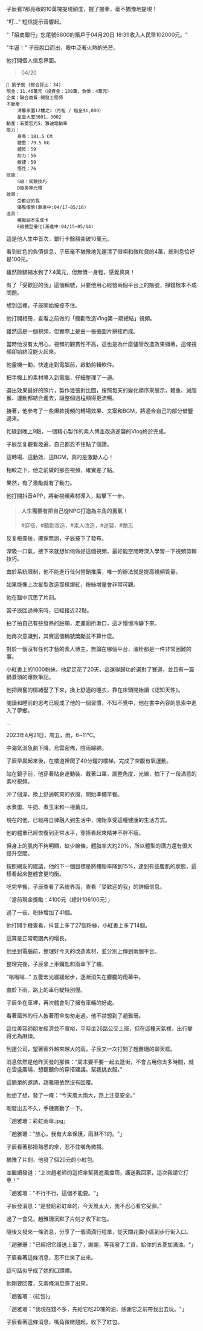子辰看?那亮眼的10萬塊提現額度，握了握拳，毫不猶豫地提現！

"叮..." 短信提示音響起。

"「招商銀行」您尾號6800的賬戶于04月20日 18:39收入人民幣102000元。"

"牛逼！" 子辰脫口而出，眼中泛著火熱的光芒。

他打開個人信息界面。

> 04/20  
```
📰 劉子辰 (綜合評比：34)  
現金：11.46萬元（投資金：100萬，負債：4萬元） 
企業：聯合商貿-開發工程師  
不動產：
    清馨家園12樓之1（月租 / 租金$1,000）  
    星雲大廈3001、3002
動產：五菱宏光S、雅迪電動車  
能力：  
    身高：181.5 CM  
    體重：79.5 KG  
    體質：59  
    耐力：56  
    敏捷：50  
    悟性：76  
技能：  
    S級：駕駛技巧
    D級男神光環 
效果：
    受歡迎的我
    優雅儀態(漸進中:04/17~05/16) 
道具：
    模擬副本生成卡
    E級體型優化(漸進中:04/15~05/14) 
```

這是他人生中首次，銀行卡餘額突破10萬元。

看到紅色的負債信息，子辰毫不猶豫地先還清了借唄和微粒貸的4萬，總利息恰好是100元。

雖然餘額縮水到了7.4萬元，但無債一身輕，感覺真爽！

有了「受歡迎的我」這個稱號，只要他用心經營兩個平台上的賬號，掙錢根本不成問題。

想到這裡，子辰開始按捺不住。

他打開相冊，查看之前做的「聽勸改造Vlog第一期總結」視頻。

雖然這是一個視頻，但實際上是由一張張圖片拼接而成。

當時他沒有太用心，視頻的觀賞性不高，這也是為什麼儘管改造效果顯著，這條視頻卻始終沒能火起來。

他靈機一動，快速走到電腦前，啟動剪輯軟件。

把手機上的素材導入到電腦，仔細整理了一遍。

選出效果最好的照片，製作幾張對比圖，按照每天的變化順序來展示，體重、減脂餐、運動都結合進去，讓整個過程顯得更流暢。

接著，他參考了一些爆款視頻的轉場效果、文案和BGM，將適合自己的部分借鑒過來。

忙碌到晚上9點，一個精心製作的素人博主改造逆襲的Vlog終於完成。

子辰反复觀看幾遍，自己都忍不住點了個讚。

這轉場、這動效、這BGM，真的是激勵人心！

相較之下，他之前做的那些視頻，確實差了點。

果然，有了激勵就有了動力。

他打開抖音APP，將新視頻素材導入，點擊下一步。

>#### 人生需要有把自己從NPC打造為主角的勇氣！
>
>#穿搭，#聽勸改造，#素人改造，#逆襲，#勵志

反复檢查後，確保無誤，子辰按下了發布。

深吸一口氣，接下來就想如何做好這個視頻，最好能空閒時深入學習一下視頻剪輯技巧。

由於系統限制，他不能進行任何營銷推廣，唯一的辦法就是提高視頻質量。

如果能像上次髮型改造那樣爆紅，粉絲增量會非常可觀。

他在腦中沉思了片刻。

當子辰回過神來時，已經接近22點。

拍了拍自己有些發熱的臉頰，走進廁所漱口，這才慢慢冷靜下來。

他再次意識到，其實這個稱號獎勵並不算什麼。

對於一個沒有任何才藝的素人博主，無論在哪個平台，漲粉都是一件非常困難的事。

小紅書上的1000粉絲，他足足花了20天，這還得歸功於選對了賽道，並且有一篇鍋蓋頭的爆款筆記。

他把興奮的情緒壓了下來，換上舒適的睡衣，靠在床頭開始讀《認知天性》。

閱讀和睡前的思考已經成了他的一個習慣，不知不覺中，他在書中內容的思索中進入了夢鄉。

...

2023年4月21日，周五，雨，6~11℃。

中海氣溫急劇下降，烏雲密佈，陰雨綿綿。

子辰早晨起來後，在樓道裡爬了40分鐘的樓梯，完成了空腹有氧運動。

站在鏡子前，他穿著貼身運動裝、戴著口罩，調整角度、光線，拍下了一段滿意的素材視頻。

沖了個澡，換上舒適乾爽的衣服，開始準備早餐。

水煮蛋、牛奶、煮玉米和一根黃瓜。

現在的他，已經將自律融入到生活中，開始享受這種健康的生活方式。

他的體重已經恢復到正常水平，穿搭看起來精神不胖不瘦。

但身上的肌肉不夠明顯，缺少線條，體脂率大約20%，所以體型的潛力還有很大提升空間。

按照網友的建議，他的下一個目標是將體脂率降到15%，達到有些腹肌的狀態，這樣看起來整體會更均衡。

吃完早餐，子辰查看了系統界面，查看「受歡迎的我」的詳細信息。

「當前現金獎勵：4100元（總計106100元）」

過了一夜，粉絲增加了41個。

他打開手機查看，抖音上多了27個粉絲，小紅書上多了14個。

這算是正常範圍內的增長。

他坐到電腦前，整理好今天的改造素材，並分別上傳到兩個平台。

整理完後，子辰拿上車鑰匙和雨傘下了樓。

"嗡嗡嗡..." 五菱宏光緩緩起步，逐漸消失在朦朧的雨幕中。

由於下雨，路上的車行駛特別慢。

子辰坐在車裡，再次體會到了擁有車輛的好處。

看著窗外的行人披著雨傘匆匆走過，他不禁想到了趙雅珊。

這位美容師朋友經濟並不寬裕，平時坐26路公交上班，但在這種天氣裡，出行變得尤為麻煩。

到達公司，望著窗外越來越大的雨，子辰又一次打開了趙雅珊的聊天框。

消息依然是他昨天發的那條：“周末要不要一起去逛街，不會占用你太多時間，就在雲盛廣場，想聽聽你的穿搭建議，幫我挑衣服。”

這簡單的邀請，趙雅珊依然沒有回覆。

他想了想，發了一條：“今天風大雨大，路上注意安全。”

剛發出去不久，手機震動了一下。

「趙雅珊：彩虹雨傘.jpg」

「趙雅珊："放心，我有大傘保護，雨淋不?的。"」

子辰看著那把熟悉的傘，忍不住嘴角微揚。

猶豫了片刻，他發了個20元的小紅包。

並繼續發道：“上次趙老師的這把傘幫我遮風擋雨，護送我回家，這次我請它打車！”

「趙雅珊："不行不行，這個不能要。"」

子辰發消息：“是發給彩虹傘的，今天風太大，我不忍心看它受罪。”

過了一會兒，趙雅珊沉默了片刻才收下紅包。

隨後又發來一條消息，分享了一個滴滴行程單，從天闊花園小區到步行街入口。

「趙雅珊："已經把它護送上車了，謝謝，等我發了工資，給你的五菱加滿油。"」

子辰看著這條消息，忍不住笑了出來。

這句話似乎成了她的口頭禪。

他剛要回覆，又兩條消息彈了出來。

「趙雅珊：{紅包}」

「趙雅珊："我現在錢不多，先給它吃20塊的油，感謝它之前帶我出去玩。"」

子辰看著這條消息，嘴角微微翹起，收下了紅包。